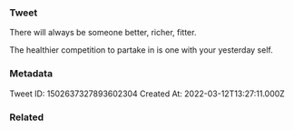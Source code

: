 ### Tweet
There will always be someone better, richer, fitter.

The healthier competition to partake in is one with your yesterday self.

### Metadata
Tweet ID: 1502637327893602304
Created At: 2022-03-12T13:27:11.000Z

### Related

